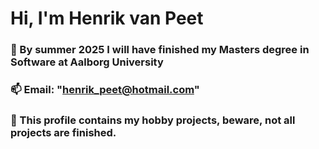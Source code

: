 # Hi, I'm Henrik van Peet 
### 📜 By summer 2025 I will have finished my Masters degree in Software at Aalborg University 
### 📫 Email: "henrik_peet@hotmail.com"
### 🛑 This profile contains my hobby projects, beware, not all projects are finished.
<!--
**henneboy/henneboy** is a ✨ _special_ ✨ repository because its `README.md` (this file) appears on your GitHub profile.

Here are some ideas to get you started:

- 🔭 I’m currently working on ...
- 🌱 I’m currently learning ...
- 👯 I’m looking to collaborate on ...
- 🤔 I’m looking for help with ...
- 💬 Ask me about ...
- 📫 How to reach me: ...
- 😄 Pronouns: ...
- ⚡ Fun fact: ...
-->
